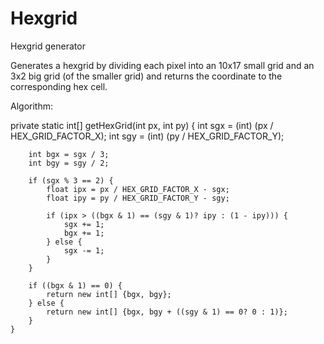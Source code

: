# Hexgrid
Hexgrid generator

Generates a hexgrid by dividing each pixel into an 10x17 small grid and an 3x2 big grid (of the smaller grid) and returns the coordinate to the corresponding hex cell.

Algorithm:

private static int[] getHexGrid(int px, int py) {
		int sgx = (int) (px / HEX_GRID_FACTOR_X);
		int sgy = (int) (py / HEX_GRID_FACTOR_Y);
		
		int bgx = sgx / 3;
		int bgy = sgy / 2;
		
		if (sgx % 3 == 2) {
			float ipx = px / HEX_GRID_FACTOR_X - sgx;
			float ipy = py / HEX_GRID_FACTOR_Y - sgy;
			
			if (ipx > ((bgx & 1) == (sgy & 1)? ipy : (1 - ipy))) {
				sgx += 1;
				bgx += 1;
			} else {
				sgx -= 1;
			}
		}
		
		if ((bgx & 1) == 0) {
			return new int[] {bgx, bgy};
		} else {
			return new int[] {bgx, bgy + ((sgy & 1) == 0? 0 : 1)};
		}
	}

